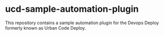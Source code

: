 # ucd-sample-automation-plugin
This repository contains a sample automation plugin for the Devops Deploy formerly known as Urban Code Deploy.
